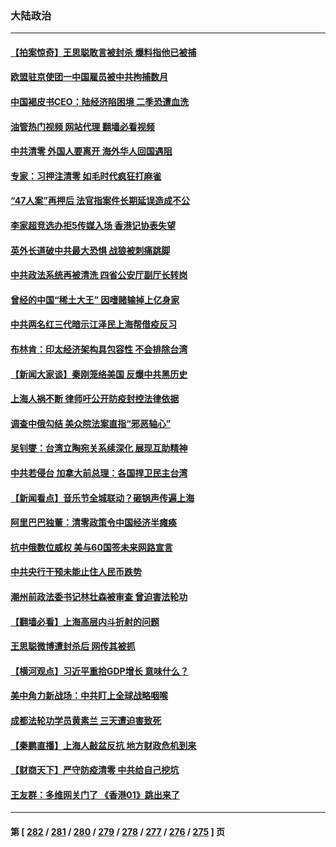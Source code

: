 ### 大陆政治
---
#### [【拍案惊奇】王思聪敢言被封杀 爆料指他已被捕](../../pages/ncid277/n13723559.md?04300845) 
#### [欧盟驻京使团一中国雇员被中共拘捕数月](../../pages/ncid277/n13723602.md?04300845) 
#### [中国褐皮书CEO：陆经济陷困境 二季恐遭血洗](../../pages/ncid277/n13723599.md?04300845) 
#### [油管热门视频 网站代理 翻墙必看视频](http://209.222.30.114:81/youtube.html?04300845)
#### [中共清零 外国人要离开 海外华人回国遇阻](../../pages/ncid277/n13723475.md?04300845) 
#### [专家：习押注清零 如毛时代疯狂打麻雀](../../pages/ncid277/n13723589.md?04300845) 
#### [“47人案”再押后 法官指案件长期延误造成不公](../../pages/ncid277/n13723595.md?04300845) 
#### [李家超竞选办拒5传媒入场 香港记协表失望](../../pages/ncid277/n13723574.md?04300845) 
#### [英外长道破中共最大恐惧 战狼被刺痛跳脚](../../pages/ncid277/n13723555.md?04300845) 
#### [中共政法系统再被清洗 四省公安厅副厅长转岗](../../pages/ncid277/n13723525.md?04300845) 
#### [曾经的中国“稀土大王” 因嗜赌输掉上亿身家](../../pages/ncid277/n13723521.md?04300845) 
#### [中共两名红三代暗示江泽民上海帮借疫反习](../../pages/ncid277/n13723408.md?04300845) 
#### [布林肯：印太经济架构具包容性 不会排除台湾](../../pages/ncid277/n13723445.md?04300845) 
#### [【新闻大家谈】秦刚笼络美国 反爆中共黑历史](../../pages/ncid277/n13722995.md?04300845) 
#### [上海人祸不断 律师吁公开防疫封控法律依据](../../pages/ncid277/n13723309.md?04300845) 
#### [调查中俄勾结 美众院法案直指“邪恶轴心”](../../pages/ncid277/n13723270.md?04300845) 
#### [吴钊燮：台湾立陶宛关系续深化 展现互助精神](../../pages/ncid277/n13723278.md?04300845) 
#### [中共若侵台 加拿大前总理：各国捍卫民主台湾](../../pages/ncid277/n13723232.md?04300845) 
#### [【新闻看点】音乐节全城联动？砸锅声传遍上海](../../pages/ncid277/n13722662.md?04300845) 
#### [阿里巴巴独董：清零政策令中国经济半瘫痪](../../pages/ncid277/n13723141.md?04300845) 
#### [抗中俄数位威权 美与60国签未来网路宣言](../../pages/ncid277/n13722999.md?04300845) 
#### [中共央行干预未能止住人民币跌势](../../pages/ncid277/n13723109.md?04300845) 
#### [潮州前政法委书记林壮森被审查 曾迫害法轮功](../../pages/ncid277/n13723035.md?04300845) 
#### [【翻墙必看】上海高层内斗折射的问题](../../pages/ncid277/n13723002.md?04300845) 
#### [王思聪微博遭封杀后 网传其被抓](../../pages/ncid277/n13722968.md?04300845) 
#### [【横河观点】习近平重拾GDP增长 意味什么？](../../pages/ncid277/n13722847.md?04300845) 
#### [美中角力新战场：中共盯上全球战略咽喉](../../pages/ncid277/n13722771.md?04300845) 
#### [成都法轮功学员黄素兰 三天遭迫害致死](../../pages/ncid277/n13722817.md?04300845) 
#### [【秦鹏直播】上海人敲盆反抗 地方财政危机到来](../../pages/ncid277/n13722844.md?04300845) 
#### [【财商天下】严守防疫清零 中共给自己挖坑](../../pages/ncid277/n13722723.md?04300845) 
#### [王友群：多维网关门了 《香港01》跳出来了](../../pages/ncid277/n13722730.md?04300845) 

---
#### 第 [ [282](./282.md?04300845) / [281](./281.md?04300845) / [280](./280.md?04300845) / [279](./279.md?04300845) / [278](./278.md?04300845) / [277](./277.md?04300845) / [276](./276.md?04300845) / [275](./275.md?04300845) ] 页

